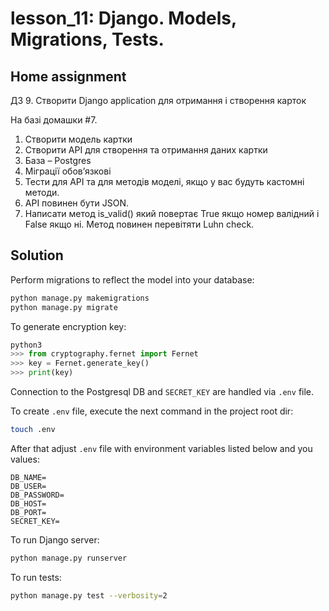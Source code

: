 # lesson_11: Django. Models, Migrations, Tests.

## Home assignment

ДЗ 9. Створити Django application для отримання і створення карток

На базі домашки #7.

1. Створити модель картки
2. Створити API для створення та отримання даних картки
3. База – Postgres
4. Міграції обовʼязкові
5. Тести для API та для методів моделі, якщо у вас будуть кастомні методи.
6. API повинен бути JSON.
7. Написати метод is_valid() який повертає True якщо номер валідний і False якщо ні. Метод повинен перевітяти Luhn check.

## Solution

Perform migrations to reflect the model into your database:

```bash
python manage.py makemigrations
python manage.py migrate
```

To generate encryption key:
```python
python3
>>> from cryptography.fernet import Fernet
>>> key = Fernet.generate_key()
>>> print(key)
```

Connection to the Postgresql DB and `SECRET_KEY` are handled via `.env` file.

To create `.env` file, execute the next command in the project root dir:
```bash
touch .env
```

After that adjust `.env` file with environment variables listed below and you values:
```
DB_NAME=
DB_USER=
DB_PASSWORD=
DB_HOST=
DB_PORT=
SECRET_KEY=
```

To run Django server:
```bash
python manage.py runserver
```

To run tests:
```bash
python manage.py test --verbosity=2
```

